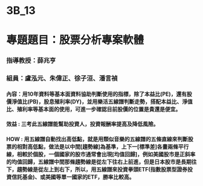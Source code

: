 # 3B_13

# 專題題目：股票分析專案軟體

### 指導教授：薛兆亨
### 組員：盧泓元、朱偉正、徐子洹、潘言禎

#### 內容：用10年資料等基本面資料協助判斷使用的指標，除了本益比(PE)，還有股價淨值比(PB)，股息殖利率(DY)，並用樂活五線譜判斷走勢，搭配本益比、淨值比、殖利率等基本面的使用，可進一步確認目前股價的位置是貴還是便宜。

#### 效益 : 三考此五線譜能幫助投資人，投資報酬率提高及降低風險。

#### HOW : 用五線譜自動找出高低點，就是用類似音樂的五線譜的五條直線來判斷股票的相對高低點，做法是以中間[趨勢線]為基準，上下一[標準差]各畫兩條平行線，相較於個股，一個國家的股市通常會出現[均值回歸]，例如美國股市是正斜率的均值回歸，五線譜中間那條趨勢線是從左下往右上前進，但是日本股市是長期往下，趨勢線是從左上到右下，所以，用五線譜來投資拳頭ETF(指數股票型證券投資信託基金)、或美國等單一國家的ETF，勝率比較高。
